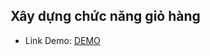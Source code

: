 ## Xây dựng chức năng giỏ hàng


- Link Demo: [DEMO](https://buiduong2.github.io/F8-Javascript/lession30/)